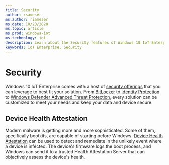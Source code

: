 ```yaml
---
title: Security
author: rsameser
ms.author: riameser
ms.date: 10/28/2020
ms.topic: article
ms.prod: windows-iot
ms.technology: iot
description: Learn about the Security features of Windows 10 IoT Enterprise.
keywords: IoT Enterprise, Security
---
```


# Security
Windows 10 IoT Enterprise comes with a host of [security offerings](https://docs.microsoft.com/windows/whats-new/ltsc/whats-new-windows-10-2019#security) that you can leverage to best fit your solution. From [BitLocker](https://docs.microsoft.com/windows/security/information-protection/bitlocker/bitlocker-group-policy-settings#bkmk-unlockpol3) to [Identity Protection](https://docs.microsoft.com/windows/security/identity-protection/hello-for-business/hello-features) to [Windows Defender Advanced Threat Protection](https://docs.microsoft.com/windows/security/threat-protection/), every solution can be customized to meet your needs and keep your data and device secure.

## Device Health Attestation
Modern malware is getting more and more sophisticated. Some of them, specifically bootkits, are capable of starting before Windows. [Device Health Attestation](https://github.com/ms-iot/iot-core-azure-dm-client/blob/master/docs/device-health-attestation.md) can be used to detect and remediate in the unlikely event where a device is infected. The device's firmware logs the boot process, and Windows can send it to a trusted Health Attestation Server that can objectively assess the device's health.
